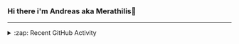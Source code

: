 ### Hi there i'm Andreas aka Merathilis👋

---

<details>
  <summary>:zap: Recent GitHub Activity</summary>
  
<!--START_SECTION:activity-->
<!--END_SECTION:activity-->

</details>
